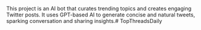 This project is an AI bot that curates trending topics and creates engaging Twitter posts. It uses GPT-based AI to generate concise and natural tweets, sparking conversation and sharing insights.# TopThreadsDaily
